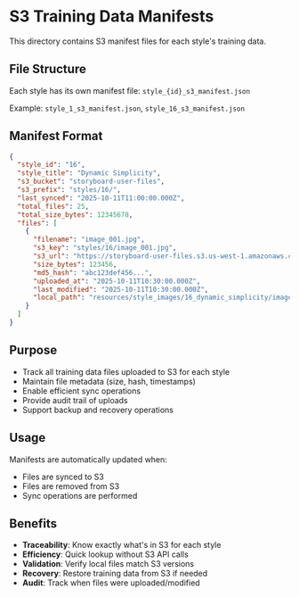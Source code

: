 # S3 Training Data Manifests

This directory contains S3 manifest files for each style's training data.

## File Structure

Each style has its own manifest file: `style_{id}_s3_manifest.json`

Example: `style_1_s3_manifest.json`, `style_16_s3_manifest.json`

## Manifest Format

```json
{
  "style_id": "16",
  "style_title": "Dynamic Simplicity",
  "s3_bucket": "storyboard-user-files",
  "s3_prefix": "styles/16/",
  "last_synced": "2025-10-11T11:00:00.000Z",
  "total_files": 25,
  "total_size_bytes": 12345678,
  "files": [
    {
      "filename": "image_001.jpg",
      "s3_key": "styles/16/image_001.jpg",
      "s3_url": "https://storyboard-user-files.s3.us-west-1.amazonaws.com/styles/16/image_001.jpg",
      "size_bytes": 123456,
      "md5_hash": "abc123def456...",
      "uploaded_at": "2025-10-11T10:30:00.000Z",
      "last_modified": "2025-10-11T10:30:00.000Z",
      "local_path": "resources/style_images/16_dynamic_simplicity/image_001.jpg"
    }
  ]
}
```

## Purpose

- Track all training data files uploaded to S3 for each style
- Maintain file metadata (size, hash, timestamps)
- Enable efficient sync operations
- Provide audit trail of uploads
- Support backup and recovery operations

## Usage

Manifests are automatically updated when:
- Files are synced to S3
- Files are removed from S3
- Sync operations are performed

## Benefits

- **Traceability**: Know exactly what's in S3 for each style
- **Efficiency**: Quick lookup without S3 API calls
- **Validation**: Verify local files match S3 versions
- **Recovery**: Restore training data from S3 if needed
- **Audit**: Track when files were uploaded/modified
